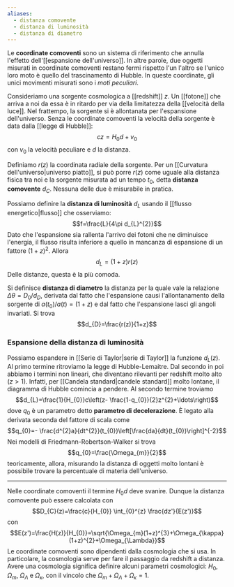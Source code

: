 ```yaml
---
aliases:
  - distanza comovente
  - distanza di luminosità
  - distanza di diametro
---
```

Le **coordinate comoventi** sono un sistema di riferimento che annulla l'effetto dell'[[espansione dell'universo]]. In altre parole, due oggetti misurati in coordinate comoventi restano fermi rispetto l'un l'altro se l'unico loro moto è quello del trascinamento di Hubble. In queste coordinate, gli unici movimenti misurati sono i *moti peculiari*.

Consideriamo una sorgente cosmologica a [[redshift]] $z$. Un [[fotone]] che arriva a noi da essa è in ritardo per via della limitatezza della [[velocità della luce]]. Nel frattempo, la sorgente si è allontanata per l'espansione dell'universo. Senza le coordinate comoventi la velocità della sorgente è data dalla [[legge di Hubble]]:
$$cz=H_{0}d+v_{0}$$
con $v_{0}$ la velocità peculiare e $d$ la distanza.

Definiamo $r(z)$ la coordinata radiale della sorgente. Per un [[Curvatura dell'universo|universo piatto]], si può porre $r(z)$ come uguale alla distanza fisica tra noi e la sorgente misurata ad un tempo $t_{0}$, detta **distanza comovente** $d_{C}$. Nessuna delle due è misurabile in pratica.

Possiamo definire la **distanza di luminosità** $d_{L}$ usando il [[flusso energetico|flusso]] che osserviamo:
$$f=\frac{L}{4\pi d_{L}^{2}}$$
Dato che l'espansione sia rallenta l'arrivo dei fotoni che ne diminuisce l'energia, il flusso risulta inferiore a quello in mancanza di espansione di un fattore $(1+z)^{2}$. Allora
$$d_{L}=(1+z)r(z)$$
Delle distanze, questa è la più comoda.

Si definisce **distanza di diametro** la distanza per la quale vale la relazione $\Delta \theta=D_{0}/d_{D}$, derivata dal fatto che l'espansione causi l'allontanamento della sorgente di $a(t_{0})/a(t)=(1+z)$ e dal fatto che l'espansione lasci gli angoli invariati. Si trova
$$d_{D}=\frac{r(z)}{1+z}$$
### Espansione della distanza di luminosità
Possiamo espandere in [[Serie di Taylor|serie di Taylor]] la funzione $d_{L}(z)$. Al primo termine ritroviamo la legge di Hubble-Lemaitre. Dal secondo in poi abbiamo i termini non lineari, che diventano rilevanti per redshift molto alto ($z>1$). Infatti, per [[Candela standard|candele standard]] molto lontane, il diagramma di Hubble comincia a pendere. Al secondo termine troviamo
$$d_{L}=\frac{1}{H_{0}}c\left(z- \frac{1-q_{0}}{2}z^{2}+\ldots\right)$$
dove $q_{0}$ è un parametro detto **parametro di decelerazione**. È legato alla derivata seconda del fattore di scala come
$$q_{0}=- \frac{d^{2}a}{dt^{2}}(t_{0})\left[\frac{da}{dt}(t_{0})\right]^{-2}$$
Nei modelli di Friedmann-Robertson-Walker si trova
$$q_{0}=\frac{\Omega_{m}}{2}$$
teoricamente, allora, misurando la distanza di oggetti molto lontani è possibile trovare la percentuale di materia dell'universo.

---

Nelle coordinate comoventi il termine $H_{0}d$ deve svanire. Dunque la distanza comovente può essere calcolata con
$$D_{C}(z)=\frac{c}{H_{0}} \int_{0}^{z} \frac{dz'}{E(z')}$$
con
$$E(z')=\frac{H(z)}{H_{0}}=\sqrt{\Omega_{m}(1+z)^{3}+\Omega_{\kappa}(1+z)^{2}+\Omega_{\Lambda}}$$
Le coordinate comoventi sono dipendenti dalla cosmologia che si usa. In particolare, la cosmologia serve per fare il passaggio da redshift a distanza. Avere una cosmologia significa definire alcuni parametri cosmologici: $H_{0}$, $\Omega_{m}$, $\Omega_{\Lambda}$ e $\Omega_{\kappa}$, con il vincolo che $\Omega_{m}+\Omega_{\Lambda}+\Omega_{\kappa}=1$.